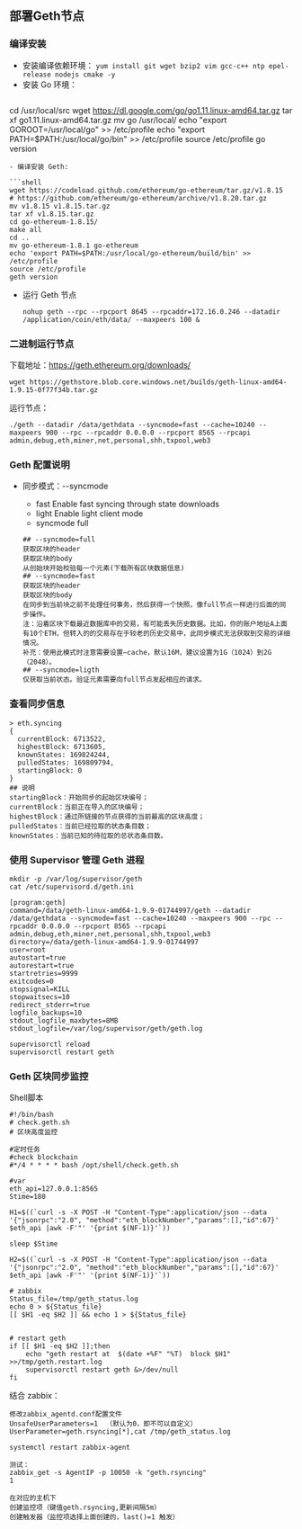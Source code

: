 

## 部署Geth节点
### 编译安装
- 安装编译依赖环境：
  `yum install git wget bzip2 vim gcc-c++ ntp epel-release nodejs cmake -y`
- 安装 Go 环境：
  ```shell
cd /usr/local/src
wget https://dl.google.com/go/go1.11.linux-amd64.tar.gz
tar xf go1.11.linux-amd64.tar.gz
mv go /usr/local/
echo "export GOROOT=/usr/local/go" >> /etc/profile
echo "export PATH=$PATH:/usr/local/go/bin" >> /etc/profile
source /etc/profile
go version
  ```
- 编译安装 Geth:
  
  ```shell
wget https://codeload.github.com/ethereum/go-ethereum/tar.gz/v1.8.15
  # https://github.com/ethereum/go-ethereum/archive/v1.8.20.tar.gz
  mv v1.8.15 v1.8.15.tar.gz
  tar xf v1.8.15.tar.gz
  cd go-ethereum-1.8.15/
  make all
  cd ..
  mv go-ethereum-1.8.1 go-ethereum
  echo 'export PATH=$PATH:/usr/local/go-ethereum/build/bin' >> /etc/profile
  source /etc/profile
  geth version
  ```
- 运行 Geth 节点

  `nohup geth --rpc --rpcport 8645 --rpcaddr=172.16.0.246 --datadir /application/coin/eth/data/ --maxpeers 100 &`

### 二进制运行节点

下载地址：https://geth.ethereum.org/downloads/

`wget https://gethstore.blob.core.windows.net/builds/geth-linux-amd64-1.9.15-0f77f34b.tar.gz`

运行节点：

`./geth --datadir /data/gethdata --syncmode=fast --cache=10240 --maxpeers 900 --rpc --rpcaddr 0.0.0.0 --rpcport 8565 --rpcapi admin,debug,eth,miner,net,personal,shh,txpool,web3`

### Geth 配置说明
- 同步模式：--syncmode
  - fast Enable fast syncing through state downloads
  - light Enable light client mode
  - syncmode full
  
  ```shell
  ## --syncmode=full
  获取区块的header
  获取区块的body
  从创始块开始校验每一个元素(下载所有区块数据信息)
  ## --syncmode=fast
  获取区块的header
  获取区块的body
  在同步到当前块之前不处理任何事务，然后获得一个快照，像full节点一样进行后面的同步操作。
  注：沿着区块下载最近数据库中的交易，有可能丢失历史数据。比如，你的账户地址A上面有10个ETH，但转入的的交易存在于较老的历史交易中，此同步模式无法获取到交易的详细情况。
  补充：使用此模式时注意需要设置–cache，默认16M，建议设置为1G（1024）到2G（2048）。
  ## --syncmode=ligth
  仅获取当前状态。验证元素需要向full节点发起相应的请求。
  ```
  
  

### 查看同步信息
```shell
> eth.syncing
{
  currentBlock: 6713522,
  highestBlock: 6713605,
  knownStates: 169824244,
  pulledStates: 169809794,
  startingBlock: 0
}
## 说明
startingBlock：开始同步的起始区块编号；
currentBlock：当前正在导入的区块编号；
highestBlock：通过所链接的节点获得的当前最高的区块高度；
pulledStates：当前已经拉取的状态条目数；
knownStates：当前已知的待拉取的总状态条目数。
```

### 使用 Supervisor 管理 Geth 进程
```shell
mkdir -p /var/log/supervisor/geth
cat /etc/supervisord.d/geth.ini

[program:geth]
command=/data/geth-linux-amd64-1.9.9-01744997/geth --datadir /data/gethdata --syncmode=fast --cache=10240 --maxpeers 900 --rpc --rpcaddr 0.0.0.0 --rpcport 8565 --rpcapi admin,debug,eth,miner,net,personal,shh,txpool,web3
directory=/data/geth-linux-amd64-1.9.9-01744997
user=root
autostart=true
autorestart=true
startretries=9999
exitcodes=0
stopsignal=KILL
stopwaitsecs=10
redirect_stderr=true
logfile_backups=10
stdout_logfile_maxbytes=8MB
stdout_logfile=/var/log/supervisor/geth/geth.log

supervisorctl reload
supervisorctl restart geth
```

### Geth 区块同步监控
Shell脚本
```shell
#!/bin/bash
# check.geth.sh
# 区块高度监控

#定时任务
#check blockchain
#*/4 * * * * bash /opt/shell/check.geth.sh

#var
eth_api=127.0.0.1:8565
Stime=180

H1=$((`curl -s -X POST -H "Content-Type":application/json --data '{"jsonrpc":"2.0", "method":"eth_blockNumber","params":[],"id":67}'  $eth_api |awk -F'"' '{print $(NF-1)}'`))

sleep $Stime

H2=$((`curl -s -X POST -H "Content-Type":application/json --data '{"jsonrpc":"2.0", "method":"eth_blockNumber","params":[],"id":67}'  $eth_api |awk -F'"' '{print $(NF-1)}'`))

# zabbix
Status_file=/tmp/geth_status.log
echo 0 > ${Status_file}
[[ $H1 -eq $H2 ]] && echo 1 > ${Status_file}


# restart geth
if [[ $H1 -eq $H2 ]];then
    echo "geth restart at  $(date +%F" "%T)  block $H1" >>/tmp/geth.restart.log
    supervisorctl restart geth &>/dev/null
fi
```

结合 zabbix：

```shell
修改zabbix_agentd.conf配置文件
UnsafeUserParameters=1  （默认为0，即不可以自定义）
UserParameter=geth.rsyncing[*],cat /tmp/geth_status.log

systemctl restart zabbix-agent

测试：
zabbix_get -s AgentIP -p 10050 -k "geth.rsyncing"
1

在对应的主机下
创建监控项（键值geth.rsyncing,更新间隔5m）
创建触发器（监控项选择上面创建的，last()=1 触发）
```


